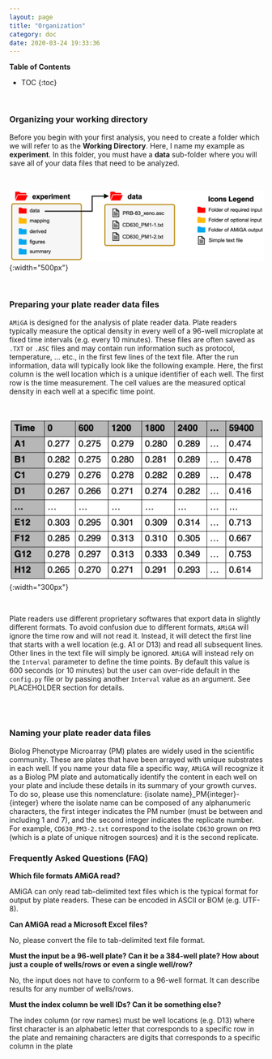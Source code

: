 ```yaml
---
layout: page
title: "Organization"
category: doc
date: 2020-03-24 19:33:36
---
```


**Table of Contents**

* TOC
{:toc}
<br />

### Organizing your working directory

Before you begin with your first analysis, you need to create a folder which we will refer to as the __Working Directory__. Here, I name my example as __experiment__. In this folder, you must have a __data__ sub-folder where you will save all of your data files that need to be analyzed.

<br />

![amiga directory tree example](../assets/img/amiga_directory_tree_simple.png){:width="500px"}
<!--- ![amiga directory tree example](../assets/img/amiga_directory_tree_simple.png){:class="img-responsive"} --->

<br />

### Preparing your plate reader data files

`AMiGA` is designed for the analysis of plate reader data. Plate readers typically measure the optical density in every well of a 96-well microplate at fixed time intervals (e.g. every 10 minutes). These files are often saved as `.TXT` or `.ASC` files and may contain run information such as protocol, temperature, ... etc., in the first few lines of the text file. After the run information, data will typically look like the following example. Here, the first column is the well location which is a unique identifier of each well. The  first row is the time measurement. The cell values are the measured optical density in each well at a specific time point.

<br />

![example data file](../assets/img/example_data_file.png){:width="300px"}
<!--- ![amiga directory tree example](../assets/img/amiga_directory_tree_simple.png){:class="img-responsive"} --->

<br />

Plate readers use different proprietary softwares that export data in slightly different formats. To avoid confusion due to different formats, `AMiGA` will ignore the time row and will not read it. Instead, it will detect the first line that starts with a well location (e.g. A1 or D13) and read all subsequent lines. Other lines in the text file will simply be ignored. `AMiGA` will instead rely on the `Interval` parameter to define the time points. By default this value is 600 seconds (or 10 minutes) but the user can over-ride default in the `config.py` file or by passing another `Interval` value as an argument. See PLACEHOLDER section for details.

<br /><br />

### Naming your plate reader data files

Biolog Phenotype Microarray (PM) plates are widely used in the scientific community. These are plates that have been arrayed with unique substrates in each well. If you name your data file a specific way, ```AMiGA``` will recognize it as a Biolog PM plate and automatically identify the content in each well on your plate and include these details in its summary of your growth curves. To do so, please use this nomenclature: \{isolate name\}_PM\{integer\}-\{integer\} where the isolate name can be composed of any alphanumeric characters, the first integer indicates the PM number (must be between and including 1 and 7), and the second integer indicates the replicate number. For example, `CD630_PM3-2.txt` correspond to the isolate `CD630` grown on `PM3` (which is a plate of unique nitrogen sources) and it is the second replicate. 

### Frequently Asked Questions (FAQ)

__Which file formats AMiGA read?__

AMiGA can only read tab-delimited text files which is the typical format for output by plate readers. These can be encoded in ASCII or BOM (e.g. UTF-8).

__Can AMiGA read a Microsoft Excel files?__

No, please convert the file to tab-delimited text file format.

__Must the input be a 96-well plate? Can it be a 384-well plate? How about just a couple of wells/rows or even a single well/row?__

No, the input does not have to conform to a 96-well format. It can describe results for any number of wells/rows.

__Must the index column be well IDs? Can it be something else?__

The index column (or row names) must be well locations (e.g. D13) where first character is an alphabetic letter that corresponds to a specific row in the plate and remaining characters are digits that corresponds to a specific column in the plate
